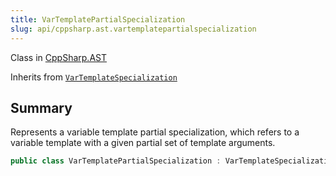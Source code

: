 ```yaml
---
title: VarTemplatePartialSpecialization
slug: api/cppsharp.ast.vartemplatepartialspecialization
---
```

Class in [CppSharp.AST](/api/cppsharp/ast)

Inherits from [`VarTemplateSpecialization`](/api/cppsharp/ast/vartemplatespecialization)

## Summary


Represents a variable template partial specialization, which refers to
a variable template with a given partial set of template arguments.


```csharp
public class VarTemplatePartialSpecialization : VarTemplateSpecialization
```

